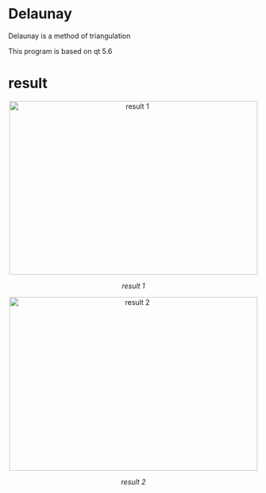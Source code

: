 # Delaunay
Delaunay is a method of triangulation

This program is based on qt 5.6

# result
<p align="center">
	<img src="https://github.com/kaiwu119/Delaunay/blob/master/img/1.png" alt="result 1"  width="500" height="350">
	<p align="center">
		<em>result 1</em>
	</p>
</p>

<p align="center">
	<img src="https://github.com/kaiwu119/Delaunay/blob/master/img/2.png" alt="result 2"  width="500" height="350">
	<p align="center">
		<em>result 2</em>
	</p>
</p>


